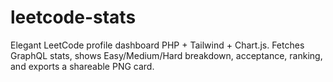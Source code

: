 # leetcode-stats
Elegant LeetCode profile dashboard PHP + Tailwind + Chart.js. Fetches GraphQL stats, shows Easy/Medium/Hard breakdown, acceptance, ranking, and exports a shareable PNG card.
